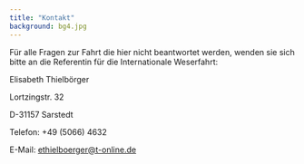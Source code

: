 ```yaml
---
title: "Kontakt"
background: bg4.jpg
---
```


Für alle Fragen zur Fahrt die hier nicht beantwortet werden, wenden sie sich bitte an die Referentin für die Internationale Weserfahrt: 

Elisabeth Thielbörger

Lortzingstr. 32

D-31157 Sarstedt

Telefon: +49 (5066) 4632

E-Mail: ethielboerger@t-online.de

